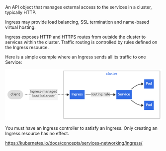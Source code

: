 An API object that manages external access to the services in a cluster, typically HTTP.

Ingress may provide load balancing, SSL termination and name-based virtual hosting.

Ingress exposes HTTP and HTTPS routes from outside the cluster to services within the cluster. Traffic routing is controlled by rules defined on the Ingress resource.

Here is a simple example where an Ingress sends all its traffic to one Service:

![alt text](ingress.png)

You must have an Ingress controller to satisfy an Ingress. Only creating an Ingress resource has no effect.



https://kubernetes.io/docs/concepts/services-networking/ingress/